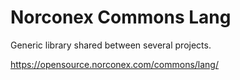 Norconex Commons Lang
=======

Generic library shared between several projects.

https://opensource.norconex.com/commons/lang/
